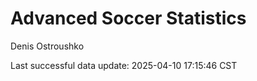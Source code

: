 # Advanced Soccer Statistics
Denis Ostroushko

<!-- gfm -->

Last successful data update: 2025-04-10 17:15:46 CST
